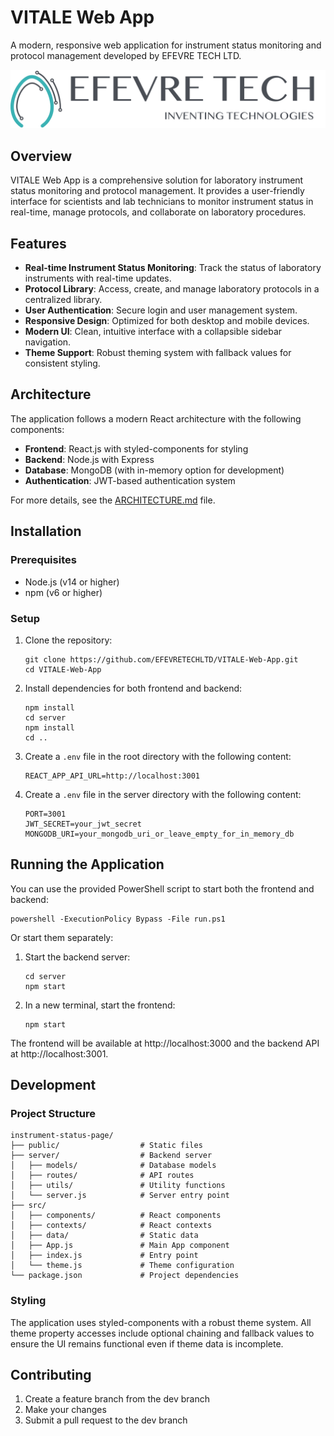 # VITALE Web App

A modern, responsive web application for instrument status monitoring and protocol management developed by EFEVRE TECH LTD.

![EFEVRE TECH Logo](./public/images/EFEVRE%20TECH%20LOGO.png)

## Overview

VITALE Web App is a comprehensive solution for laboratory instrument status monitoring and protocol management. It provides a user-friendly interface for scientists and lab technicians to monitor instrument status in real-time, manage protocols, and collaborate on laboratory procedures.

## Features

- **Real-time Instrument Status Monitoring**: Track the status of laboratory instruments with real-time updates.
- **Protocol Library**: Access, create, and manage laboratory protocols in a centralized library.
- **User Authentication**: Secure login and user management system.
- **Responsive Design**: Optimized for both desktop and mobile devices.
- **Modern UI**: Clean, intuitive interface with a collapsible sidebar navigation.
- **Theme Support**: Robust theming system with fallback values for consistent styling.

## Architecture

The application follows a modern React architecture with the following components:

- **Frontend**: React.js with styled-components for styling
- **Backend**: Node.js with Express
- **Database**: MongoDB (with in-memory option for development)
- **Authentication**: JWT-based authentication system

For more details, see the [ARCHITECTURE.md](./ARCHITECTURE.md) file.

## Installation

### Prerequisites

- Node.js (v14 or higher)
- npm (v6 or higher)

### Setup

1. Clone the repository:
   ```
   git clone https://github.com/EFEVRETECHLTD/VITALE-Web-App.git
   cd VITALE-Web-App
   ```

2. Install dependencies for both frontend and backend:
   ```
   npm install
   cd server
   npm install
   cd ..
   ```

3. Create a `.env` file in the root directory with the following content:
   ```
   REACT_APP_API_URL=http://localhost:3001
   ```

4. Create a `.env` file in the server directory with the following content:
   ```
   PORT=3001
   JWT_SECRET=your_jwt_secret
   MONGODB_URI=your_mongodb_uri_or_leave_empty_for_in_memory_db
   ```

## Running the Application

You can use the provided PowerShell script to start both the frontend and backend:

```
powershell -ExecutionPolicy Bypass -File run.ps1
```

Or start them separately:

1. Start the backend server:
   ```
   cd server
   npm start
   ```

2. In a new terminal, start the frontend:
   ```
   npm start
   ```

The frontend will be available at http://localhost:3000 and the backend API at http://localhost:3001.

## Development

### Project Structure

```
instrument-status-page/
├── public/                  # Static files
├── server/                  # Backend server
│   ├── models/              # Database models
│   ├── routes/              # API routes
│   ├── utils/               # Utility functions
│   └── server.js            # Server entry point
├── src/
│   ├── components/          # React components
│   ├── contexts/            # React contexts
│   ├── data/                # Static data
│   ├── App.js               # Main App component
│   ├── index.js             # Entry point
│   └── theme.js             # Theme configuration
└── package.json             # Project dependencies
```

### Styling

The application uses styled-components with a robust theme system. All theme property accesses include optional chaining and fallback values to ensure the UI remains functional even if theme data is incomplete.

## Contributing

1. Create a feature branch from the dev branch
2. Make your changes
3. Submit a pull request to the dev branch
